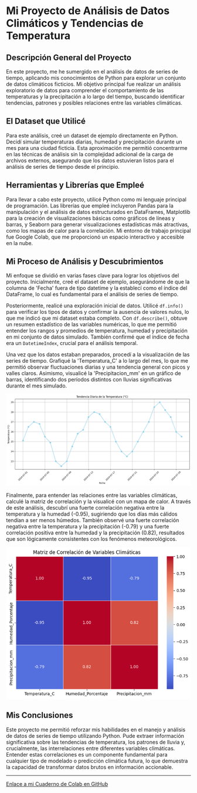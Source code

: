 # Mi Proyecto de Análisis de Datos Climáticos y Tendencias de Temperatura

## Descripción General del Proyecto

En este proyecto, me he sumergido en el análisis de datos de series de tiempo, aplicando mis conocimientos de Python para explorar un conjunto de datos climáticos ficticios. Mi objetivo principal fue realizar un análisis exploratorio de datos para comprender el comportamiento de las temperaturas y la precipitación a lo largo del tiempo, buscando identificar tendencias, patrones y posibles relaciones entre las variables climáticas.

## El Dataset que Utilicé

Para este análisis, creé un dataset de ejemplo directamente en Python. Decidí simular temperaturas diarias, humedad y precipitación durante un mes para una ciudad ficticia. Esta aproximación me permitió concentrarme en las técnicas de análisis sin la complejidad adicional de la carga de archivos externos, asegurando que los datos estuvieran listos para el análisis de series de tiempo desde el principio.

## Herramientas y Librerías que Empleé

Para llevar a cabo este proyecto, utilicé Python como mi lenguaje principal de programación. Las librerías que empleé incluyeron Pandas para la manipulación y el análisis de datos estructurados en DataFrames, Matplotlib para la creación de visualizaciones básicas como gráficos de líneas y barras, y Seaborn para generar visualizaciones estadísticas más atractivas, como los mapas de calor para la correlación. Mi entorno de trabajo principal fue Google Colab, que me proporcionó un espacio interactivo y accesible en la nube.

## Mi Proceso de Análisis y Descubrimientos

Mi enfoque se dividió en varias fases clave para lograr los objetivos del proyecto. Inicialmente, creé el dataset de ejemplo, asegurándome de que la columna de 'Fecha' fuera de tipo datetime y la establecí como el índice del DataFrame, lo cual es fundamental para el análisis de series de tiempo.

Posteriormente, realicé una exploración inicial de datos. Utilicé `df.info()` para verificar los tipos de datos y confirmar la ausencia de valores nulos, lo que me indicó que mi dataset estaba completo. Con `df.describe()`, obtuve un resumen estadístico de las variables numéricas, lo que me permitió entender los rangos y promedios de temperatura, humedad y precipitación en mi conjunto de datos simulado. También confirmé que el índice de fecha era un `DatetimeIndex`, crucial para el análisis temporal.

Una vez que los datos estaban preparados, procedí a la visualización de las series de tiempo. Grafiqué la 'Temperatura_C' a lo largo del mes, lo que me permitió observar fluctuaciones diarias y una tendencia general con picos y valles claros. Asimismo, visualicé la 'Precipitacion_mm' en un gráfico de barras, identificando dos períodos distintos con lluvias significativas durante el mes simulado.

![Foto_1](tende_diar_tem.png)

Finalmente, para entender las relaciones entre las variables climáticas, calculé la matriz de correlación y la visualicé con un mapa de calor. A través de este análisis, descubrí una fuerte correlación negativa entre la temperatura y la humedad (-0.95), sugiriendo que los días más cálidos tendían a ser menos húmedos. También observé una fuerte correlación negativa entre la temperatura y la precipitación (-0.79) y una fuerte correlación positiva entre la humedad y la precipitación (0.82), resultados que son lógicamente consistentes con los fenómenos meteorológicos.

![Foto 2](ma_cor_var_clima.png)

## Mis Conclusiones

Este proyecto me permitió reforzar mis habilidades en el manejo y análisis de datos de series de tiempo utilizando Python. Pude extraer información significativa sobre las tendencias de temperatura, los patrones de lluvia y, crucialmente, las interrelaciones entre diferentes variables climáticas. Entender estas correlaciones es un componente fundamental para cualquier tipo de modelado o predicción climática futura, lo que demuestra la capacidad de transformar datos brutos en información accionable.

---

[Enlace a mi Cuaderno de Colab en GitHub](https://colab.research.google.com/drive/1Wonu3cq6YHOQfelZn8e5NREuy8jrJzfR?usp=sharing)
